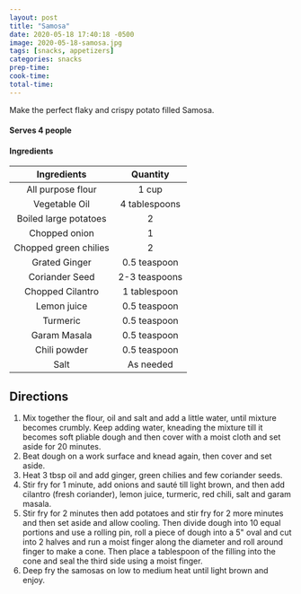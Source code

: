 ```yaml
---
layout: post
title: "Samosa"
date: 2020-05-18 17:40:18 -0500
image: 2020-05-18-samosa.jpg
tags: [snacks, appetizers]
categories: snacks
prep-time:
cook-time:
total-time:
---
```


Make the perfect flaky and crispy potato filled Samosa.

#### Serves 4 people

#### Ingredients

|      Ingredients      |    Quantity   |
|:---------------------:|:-------------:|
|   All purpose flour   |     1 cup     |
|     Vegetable Oil     | 4 tablespoons |
| Boiled large potatoes |       2       |
|     Chopped onion     |       1       |
| Chopped green chilies |       2       |
|     Grated Ginger     |  0.5 teaspoon |
|     Coriander Seed    | 2-3 teaspoons |
|    Chopped Cilantro   |  1 tablespoon |
|      Lemon juice      |  0.5 teaspoon |
|        Turmeric       |  0.5 teaspoon |
|      Garam Masala     |  0.5 teaspoon |
|      Chili powder     |  0.5 teaspoon |
|          Salt         |   As needed   |

## Directions

1. Mix together the flour, oil and salt and add a little water, until mixture becomes crumbly. Keep adding water, kneading the mixture till it becomes soft pliable dough and then cover with a moist cloth and set aside for 20 minutes.
2. Beat dough on a work surface and knead again, then cover and set aside.
3. Heat 3 tbsp oil and add ginger, green chilies and few coriander seeds.
4. Stir fry for 1 minute, add onions and sauté till light brown, and then add cilantro (fresh coriander), lemon juice, turmeric, red chili, salt and garam masala.
5. Stir fry for 2 minutes then add potatoes and stir fry for 2 more minutes and then set aside and allow cooling. Then divide dough into 10 equal portions and use a rolling pin, roll a piece of dough into a 5" oval and cut into 2 halves  and run a moist finger along the diameter and roll around finger to make a cone. Then place a tablespoon of the filling into the cone and seal the third side using a moist finger.
6. Deep fry the samosas on low to medium heat until light brown and enjoy.

